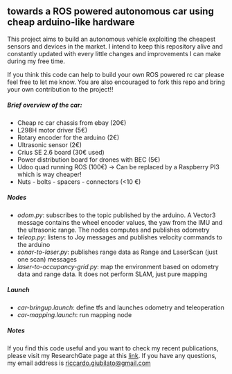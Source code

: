 ## towards a ROS powered autonomous car using cheap arduino-like hardware

This project aims to build an autonomous vehicle exploiting the cheapest sensors and devices in the market.
I intend to keep this repository alive and constantly updated with every little changes and improvements I can make during my free time.

If you think this code can help to build your own ROS powered rc car please feel free to let me know. You are also encouraged to fork this repo and bring your own contribution to the project!!

##### Brief overview of the car:
* Cheap rc car chassis from ebay (20€)
* L298H motor driver (5€)
* Rotary encoder for the arduino (2€)
* Ultrasonic sensor (2€)
* Crius SE 2.6 board (30€ used)
* Power distribution board for drones with BEC (5€)
* Udoo quad running ROS (100€) -> Can be replaced by a Raspberry PI3 which is way cheaper!
* Nuts - bolts - spacers - connectors (<10 €)

##### Nodes
* _odom.py_: subscribes to the topic published by the arduino. A Vector3 message contains the wheel encoder values, the yaw from the IMU and the ultrasonic range. The nodes computes and publishes odometry
* _teleop.py_: listens to Joy messages and publishes velocity commands to the arduino
* _sonar-to-laser.py_: publishes range data as Range and LaserScan (just one scan) messages
* _laser-to-occupancy-grid.py_: map the environment based on odometry data and range data. It does not perform SLAM, just pure mapping

##### Launch
* _car-bringup.launch_: define tfs and launches odometry and teleoperation
* _car-mapping.launch_: run mapping node

##### Notes
If you find this code useful and you want to check my recent publications, please visit my 
ResearchGate page at this [link](https://www.researchgate.net/profile/Riccardo_Giubilato).
If you have any questions, my email address is riccardo.giubilato@gmail.com
